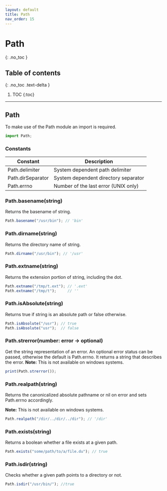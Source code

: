 ```yaml
---
layout: default
title: Path
nav_order: 15
---
```


# Path
{: .no_toc }

## Table of contents
{: .no_toc .text-delta }

1. TOC
{:toc}

---

## Path

To make use of the Path module an import is required.

```js
import Path;
```

### Constants

| Constant           | Description                          |
|--------------------|--------------------------------------|
| Path.delimiter     | System dependent path delimiter      |
| Path.dirSeparator  | System dependent directory separator |
| Path.errno         | Number of the last error (UNIX only) |

### Path.basename(string)

Returns the basename of string.

```js
Path.basename("/usr/bin"); // 'bin'
```

### Path.dirname(string)

Returns the directory name of string.

```js
Path.dirname("/usr/bin"); // '/usr'
```

### Path.extname(string)

Returns the extension portion of string, including the dot.

```js
Path.extname("/tmp/t.ext"); // '.ext'
Path.extname("/tmp/t");     // ''
```

### Path.isAbsolute(string)

Returns true if string is an absolute path or false otherwise.

```js
Path.isAbsolute("/usr"); // true
Path.isAbsolute("usr");  // false
```

### Path.strerror(number: error -> optional)
Get the string representation of an error.
An optional error status can be passed, otherwise the default is Path.errno.
It returns a string that describes the error.
**Note:** This is not available on windows systems.

```js
print(Path.strerror());
```

### Path.realpath(string)

Returns the canonicalized absolute pathname or nil on error and sets Path.errno accordingly.

**Note:** This is not available on windows systems.

```js
Path.realpath("/dir/../dir/../dir"); // '/dir'
```

### Path.exists(string)

Returns a boolean whether a file exists at a given path.

```js
Path.exists("some/path/to/a/file.du"); // true
```

### Path.isdir(string)

Checks whether a given path points to a directory or not. 

```js
Path.isdir("/usr/bin/"); //true
```

